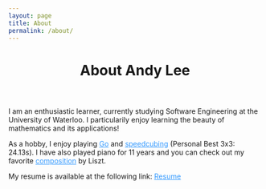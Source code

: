 ```yaml
---
layout: page
title: About
permalink: /about/
---
```


<header class="post-header">
    <h1 class="post-title">About Andy Lee</h1>
 </header>

I am an enthusiastic learner, currently studying Software Engineering at the University of Waterloo.
I particularily enjoy learning the beauty of mathematics and its applications!

As a hobby, I enjoy playing <a href = "https://en.wikipedia.org/wiki/Go_(game)" style = "color :#3399ff">Go</a> 
and <a href = "https://en.wikipedia.org/wiki/Speedcubing" style = "color :#3399ff">speedcubing</a> (Personal Best 3x3: 24.13s).
I have also played piano for 11 years and you can check out my favorite
<a href= "https://www.youtube.com/watch?v=zSHwX2O7j2w" style = "color :#3399ff">composition</a> by Liszt.

My resume is available at the following link: <a href ="../cv/ChangHoLee_Resume.pdf" style = "color :#3399ff"> Resume </a>

